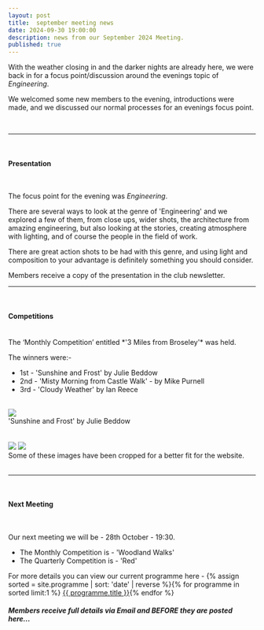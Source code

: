 ```yaml
---
layout: post
title:  september meeting news
date: 2024-09-30 19:00:00
description: news from our September 2024 Meeting.
published: true
---
```


With the weather closing in and the darker nights are already here, we were back in for a focus point/discussion around the evenings topic of *Engineering*.

We welcomed some new members to the evening, introductions were made, and we discussed our normal processes for an evenings focus point.
 
<br>

<hr>

<br>

#### Presentation

<br>

The focus point for the evening was *Engineering*. 

There are several ways to look at the genre of 'Engineering' and we explored a few of them, from close ups, wider shots, the architecture from amazing engineering, but also looking at the stories, creating atmosphere with lighting, and of course the people in the field of work.

There are great action shots to be had with this genre, and using light and composition to your advantage is definitely something you should consider.

<p class="prog-SubDesc">Members receive a copy of the presentation in the club newsletter.</p>

<hr>

<br>

#### Competitions
<br>
The ‘Monthly Competition’ entitled *'3 Miles from Broseley'* was held.

The winners were:-

<ul>
	<li>1st - &#39;Sunshine and Frost&#39; by Julie Beddow</li>
	<li>2nd - &#39;Misty Morning from Castle Walk&#39; - by Mike Purnell</li>
	<li>3rd - &#39;Cloudy Weather&#39; by Ian Reece</li>
</ul>

<br>

<div class="img_row">
	<img class="col three" src="{{ site.baseurl }}/assets/img/September24_Monthly/07 - Sunshine and Frost.jpg">
</div>
<div class="col three caption">
	&#39;Sunshine and Frost&#39; by Julie Beddow
</div>

<br>
<br>

<div class="img_row">
	<img class="col two" src="{{ site.baseurl }}/assets/img/September24_Monthly/09 - Misty Morning from Castle Walk.jpg">
	<img class="col one" src="{{ site.baseurl }}/assets/img/September24_Monthly/10 - Cloudy Weather.jpg">
</div>
<!-- 
<div class="img_row_sm">
	<img class="col three" src="{{ site.baseurl }}/assets/img/February24_Monthly/11 - Do you know that's dripping on my head.jpg">
</div> -->

<div class="col three caption">
	Some of these images have been cropped for a better fit for the website.
</div>


<br>

<hr>

<br>




#### Next Meeting
<br>

Our next meeting we will be - 28th October - 19:30.
<ul>
    <li>The Monthly Competition is - 'Woodland Walks' </li>
	<li>The Quarterly Competition is - 'Red' </li>
	<!-- <li>The Lancaster Memorial Competition is - 'Black and White'</li> -->
</ul>

<!-- Please note the closing dates for Competition Entry is - **19th June 2024** -->

For more details you can view our current programme here - {% assign sorted = site.programme | sort: 'date' | reverse  %}{% for programme in sorted limit:1 %} <a class="footlink" href="{{ programme.url | prepend: site.baseurl }}">{{ programme.title }}</a>{% endfor %}

##### Members receive full details via Email and BEFORE they are posted here...

<br>